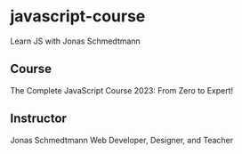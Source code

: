 # javascript-course

Learn JS with Jonas Schmedtmann

## Course

The Complete JavaScript Course 2023: From Zero to Expert!

## Instructor

Jonas Schmedtmann
Web Developer, Designer, and Teacher
